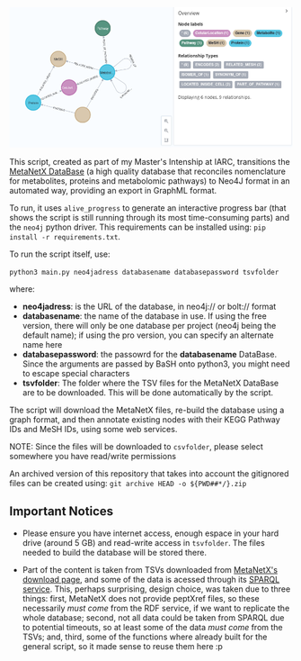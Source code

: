 <!--
SPDX-FileCopyrightText: 2022 Pablo Marcos <software@loreak.org>

SPDX-License-Identifier: MIT
-->

![The Schema for the MeSHandMetaNetX package, shown on Neo4J browser](./meshandmetanetx_schema.png)
<br>

This script, created as part of my Master's Intenship at IARC, transitions the [MetaNetX DataBase](https://www.metanetx.org/) (a high quality database that reconciles nomenclature for metabolites, proteins and metabolomic pathways) to Neo4J format in an automated way, providing an export in GraphML format.

To run, it uses `alive_progress` to generate an interactive progress bar (that shows the script is still running through its most time-consuming parts) and the `neo4j` python driver. This requirements can be installed using: `pip install -r requirements.txt`.

To run the script itself, use:

`python3 main.py neo4jadress databasename databasepassword tsvfolder`

where:

* **neo4jadress**: is the URL of the database, in neo4j:// or bolt:// format
* **databasename**: the name of the database in use. If using the free version, there will only be one database per project (neo4j being the default name); if using the pro version, you can specify an alternate name here
* **databasepassword**: the passowrd for the **databasename** DataBase. Since the arguments are passed by BaSH onto python3, you might need to escape special characters
* **tsvfolder**: The folder where the TSV files for the MetaNetX DataBase are to be downloaded. This will be done automatically by the script.

The script will download the MetaNetX files, re-build the database using a graph format, and then annotate existing nodes with their KEGG Pathway IDs and MeSH IDs, using some web services.

NOTE: Since the files will be downloaded to ```csvfolder```, please select somewhere you have read/write permissions

An archived version of this repository that takes into account the gitignored files can be created using: `git archive HEAD -o ${PWD##*/}.zip`

## Important Notices

* Please ensure you have internet access, enough espace in your hard drive (around 5 GB) and read-write access in ```tsvfolder```. The files needed to build the database will be stored there.

* Part of the content is taken from TSVs downloaded from [MetaNetX's download page](https://www.metanetx.org/mnxdoc/mnxref.html), and some of the data is acessed through its [SPARQL service](https://rdf.metanetx.org/). This, perhaps surprising, design choice, was taken due to three things: first, MetaNetX does not provide peptXref files, so these necessarily *must come* from the RDF service, if we want to replicate the whole database; second, not all data could be taken from SPARQL due to potential timeouts, so at least some of the data *must come* from the TSVs; and, third, some of the functions where already built for the general script, so it made sense to reuse them here :p
